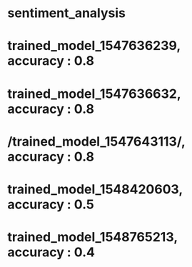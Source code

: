 # sentiment_analysis

# trained_model_1547636239, accuracy : 0.8
# trained_model_1547636632, accuracy : 0.8
# /trained_model_1547643113/, accuracy : 0.8

# trained_model_1548420603, accuracy : 0.5

# trained_model_1548765213, accuracy : 0.4



